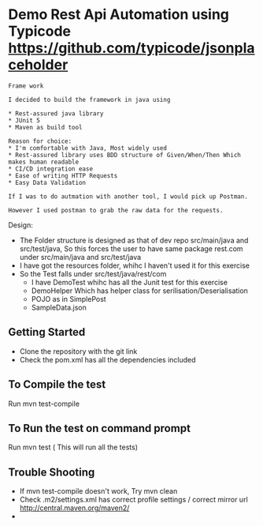 # Demo Rest Api Automation using Typicode https://github.com/typicode/jsonplaceholder

```
Frame work

I decided to build the framework in java using

* Rest-assured java library
* JUnit 5
* Maven as build tool

Reason for choice:
* I'm comfortable with Java, Most widely used
* Rest-assured library uses BDD structure of Given/When/Then Which makes human readable
* CI/CD integration ease
* Ease of writing HTTP Requests
* Easy Data Validation

If I was to do autmation with another tool, I would pick up Postman.

However I used postman to grab the raw data for the requests.

```
Design:

* The Folder structure is designed as that of dev repo  src/main/java and src/test/java, So this forces the user to have same package rest.com under src/main/java and src/test/java
* I have got the resources folder, whihc I haven't used it for this exercise
* So the Test falls under src/test/java/rest/com
    * I have DemoTest whihc has all the Junit test for this exercise
    * DemoHelper Which has helper class for serilisation/Deserialisation
    * POJO as in SimplePost
    * SampleData.json

## Getting Started

* Clone the repository with the git link
* Check the pom.xml has all the dependencies included

## To Compile the test
 Run  mvn test-compile

## To Run the test on command prompt

Run mvn test ( This will run all the tests)


## Trouble Shooting

* If mvn test-compile doesn't work, Try mvn clean
* Check .m2/settings.xml has correct profile settings / correct mirror url http://central.maven.org/maven2/
*
```